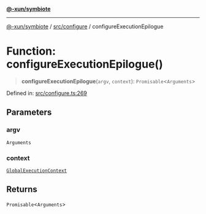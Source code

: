 [**@-xun/symbiote**](../../../README.md)

***

[@-xun/symbiote](../../../README.md) / [src/configure](../README.md) / configureExecutionEpilogue

# Function: configureExecutionEpilogue()

> **configureExecutionEpilogue**(`argv`, `context`): `Promisable`\<`Arguments`\>

Defined in: [src/configure.ts:269](https://github.com/Xunnamius/symbiote/blob/c3f7fbdb0b36164c8890b842485989d2e0a3c698/src/configure.ts#L269)

## Parameters

### argv

`Arguments`

### context

[`GlobalExecutionContext`](../type-aliases/GlobalExecutionContext.md)

## Returns

`Promisable`\<`Arguments`\>
